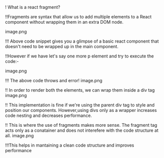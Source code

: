 ! What is a react fragment?

!!Fragments are syntax that allow us to add multiple elements to a React component without wrapping them in an extra DOM node.

image.png

!!! Above code snippet gives you a glimpse of a basic react component that doesn't need to be wrapped up in the main component.

!!However if we have let's say one more p element and try to execute the code:-

image.png

!!! The above code throws and error!
image.png

!! In order to render both the elements, we can wrap them inside a div tag 
image.png

!! This implementation is fine if we're using the parent div tag to style and position our components. However,using divs only as a wrapper increases code nesting and decreases performance.

!! This is where the use of fragments makes more sense.
The fragment tag acts only as a conatainer and does not interefere with the code structure at all.
image.png

!!!This helps in mantaining a clean code structure and improves performance

